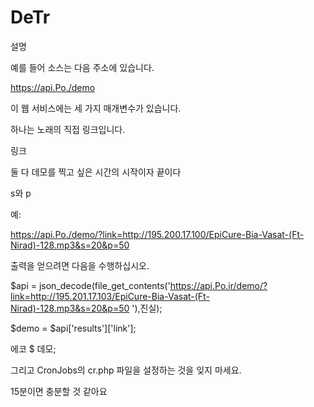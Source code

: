 # DeTr

설명

예를 들어 소스는 다음 주소에 있습니다.

https://api.Po./demo

이 웹 서비스에는 세 가지 매개변수가 있습니다.

하나는 노래의 직접 링크입니다.

링크

둘 다 데모를 찍고 싶은 시간의 시작이자 끝이다

s와 p

예:

https://api.Po./demo/?link=http://195.200.17.100/EpiCure-Bia-Vasat-(Ft-Nirad)-128.mp3&s=20&p=50


출력을 얻으려면 다음을 수행하십시오.

$api = json_decode(file_get_contents('https://api.Po.ir/demo/?link=http://195.201.17.103/EpiCure-Bia-Vasat-(Ft-Nirad)-128.mp3&s=20&p=50 '),진실);

$demo = $api['results']['link'];

에코 $ 데모;


그리고 CronJobs의 cr.php 파일을 설정하는 것을 잊지 마세요.

15분이면 충분할 것 같아요
